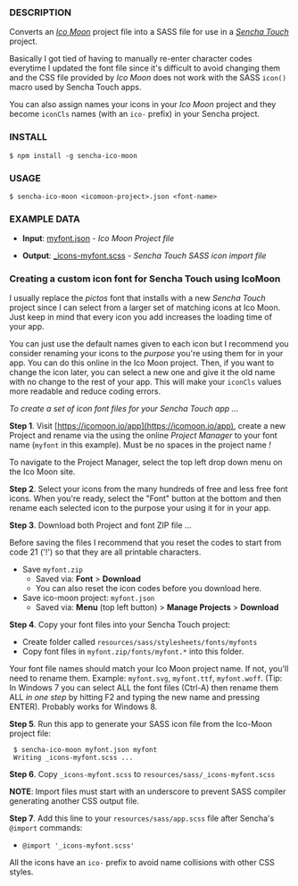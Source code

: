 ### DESCRIPTION

Converts an [*Ico Moon*](https://icomoon.io/app) project file into a SASS file for use in a [*Sencha Touch*](www.sencha.com/products/touch) project.  

Basically I got tied of having to manually re-enter character codes everytime I updated the font file since it's difficult to avoid changing them and the CSS file provided by *Ico Moon* does not work with the SASS `icon()` macro used by Sencha Touch apps.

You can also assign names your icons in your *Ico Moon* project and they become `iconCls` names (with an `ico-` prefix) in your Sencha project.  

### INSTALL

    $ npm install -g sencha-ico-moon 

### USAGE

    $ sencha-ico-moon <icomoon-project>.json <font-name>


### EXAMPLE DATA

- **Input**: [myfont.json](https://raw.githubusercontent.com/tohagan/sencha-ico-moon/master/myfont.json) - *Ico Moon Project file*

- **Output**: [_icons-myfont.scss](https://github.com/tohagan/sencha-ico-moon/blob/master/_icons-myfont.scss) - *Sencha Touch SASS icon import file*

### Creating a custom icon font for Sencha Touch using IcoMoon 

I usually replace the *pictos* font that installs with a new *Sencha Touch* project since I can select from a larger set of matching icons at Ico Moon. Just keep in mind that every icon you add increases the loading time of your app.

You can just use the default names given to each icon but I recommend you consider renaming your icons to the *purpose* you're using them for in your app. You can do this online in the Ico Moon project. Then, if you want to change the icon later, you can select a new one and give it the old name with no change to the rest of your app. This will make your `iconCls` values more readable and reduce coding errors.

*To create a set of icon font files for your Sencha Touch app ...*

**Step 1**.  Visit [https://icomoon.io/app](https://icomoon.io/app), create a new Project and rename via the using the online *Project Manager* to your font name (`myfont` in this example).  Must be no spaces in the project name *!*

To navigate to the Project Manager, select the top left drop down menu on the Ico Moon site.  

**Step 2**. Select your icons from the many hundreds of free and less free font icons. When you're ready, select the "Font" button at the bottom and then rename each selected icon to the purpose your using it for in your app. 

**Step 3**. Download both Project and font ZIP file ... 

Before saving the files I recommend that you reset the codes to start from code 21 ('!') so that they are all printable characters. 

- Save `myfont.zip` 
   - Saved via: **Font** > **Download**
   - You can also reset the icon codes before you download here.
- Save ico-moon project: `myfont.json` 
   - Saved via: **Menu** (top left button) > **Manage Projects** > **Download**


**Step 4**. Copy your font files into your Sencha Touch project: 

- Create folder called `resources/sass/stylesheets/fonts/myfonts`
- Copy font files in `myfont.zip/fonts/myfont.*` into this folder.

Your font file names should match your Ico Moon project name. If not, you'll need to rename them. Example: `myfont.svg`, `myfont.ttf`, `myfont.woff`.  (Tip: In Windows 7 you can select ALL the font files (Ctrl-A) then rename them ALL *in one step* by hitting F2 and typing the new name and pressing ENTER). Probably works for Windows 8.


**Step 5**. Run this app to generate your SASS icon file from the Ico-Moon project file:

     $ sencha-ico-moon myfont.json myfont
     Writing _icons-myfont.scss ...

**Step 6**. Copy `_icons-myfont.scss` to `resources/sass/_icons-myfont.scss`
  
**NOTE**: Import files must start with an underscore to prevent SASS compiler generating another CSS output file.


**Step 7**. Add this line to your `resources/sass/app.scss` file after Sencha's `@import` commands:

  -	`@import '_icons-myfont.scss'`

All the icons have an `ico-` prefix to avoid name collisions with other CSS styles.
